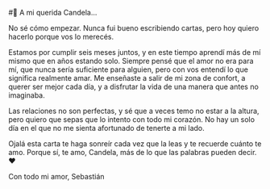 #💖 A mi querida Candela...

No sé cómo empezar. Nunca fui bueno escribiendo cartas, pero hoy quiero hacerlo porque vos lo merecés.

Estamos por cumplir seis meses juntos, y en este tiempo aprendí más de mí mismo que en años estando solo. Siempre pensé que el amor no era para mí, que nunca sería suficiente para alguien, pero con vos entendí lo que significa realmente amar. Me enseñaste a salir de mi zona de confort, a querer ser mejor cada día, y a disfrutar la vida de una manera que antes no imaginaba.

Las relaciones no son perfectas, y sé que a veces temo no estar a la altura, pero quiero que sepas que lo intento con todo mi corazón. No hay un solo día en el que no me sienta afortunado de tenerte a mi lado.

Ojalá esta carta te haga sonreír cada vez que la leas y te recuerde cuánto te amo. Porque sí, te amo, Candela, más de lo que las palabras pueden decir. ❤️

Con todo mi amor,
Sebastián
